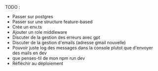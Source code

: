 TODO :

- Passer sur postgres
- Passer sur une structure feature-based
- Crée un env.ts
- Ajouter un role middleware
- Discuter de la gestion des erreurs avec gpt
- Discuter de la gestion d'emails (adresse gmail nouvelle)
- Pouvoir juste log des messages dans la console plutot que d'envoyer des mails en dev
- que penses-til de mon npm run dev
- Réfléchir au déploiement
